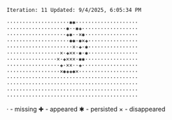 `Iteration: 11 Updated: 9/4/2025, 6:05:34 PM`
<!-- GOL_START -->
`····················✱✱····················`</br>
`···················✱··✱✚··················`</br>
`···················✚✱··×✱·················`</br>
`····················✱✱·✱×✚················`</br>
`·····················×·✚·✱················`</br>
`·················×·✚××·✱·✱················`</br>
`················×·✚×××·✱✱·················`</br>
`·················✚·××··✚··················`</br>
`·················×✱✚✚✱×···················`</br>
`··········································`</br>
`··········································`</br>
`··········································`</br>
`··········································`</br>
<!-- GOL_END -->
· - missing
✚ - appeared
✱ - persisted
× - disappeared